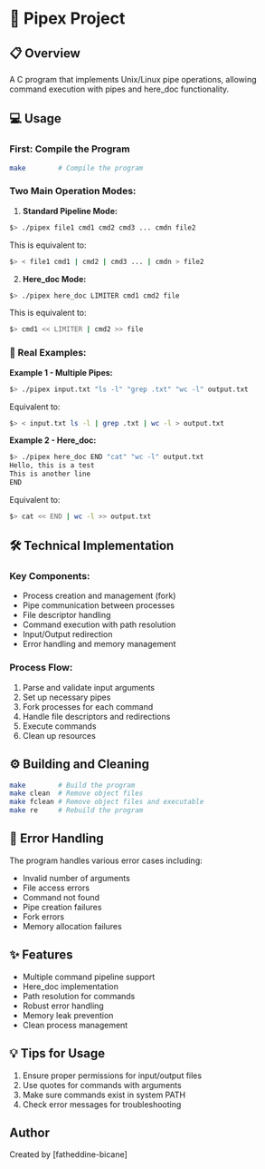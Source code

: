 # 🚀 Pipex Project

## 📋 Overview
A C program that implements Unix/Linux pipe operations, allowing command execution with pipes and here_doc functionality.

## 💻 Usage

### First: Compile the Program
```bash
make        # Compile the program
```

### Two Main Operation Modes:

1. **Standard Pipeline Mode:**
```bash
$> ./pipex file1 cmd1 cmd2 cmd3 ... cmdn file2
```
This is equivalent to:
```bash
$> < file1 cmd1 | cmd2 | cmd3 ... | cmdn > file2
```

2. **Here_doc Mode:**
```bash
$> ./pipex here_doc LIMITER cmd1 cmd2 file
```
This is equivalent to:
```bash
$> cmd1 << LIMITER | cmd2 >> file
```

### 📝 Real Examples:

**Example 1 - Multiple Pipes:**
```bash
$> ./pipex input.txt "ls -l" "grep .txt" "wc -l" output.txt
```
Equivalent to:
```bash
$> < input.txt ls -l | grep .txt | wc -l > output.txt
```

**Example 2 - Here_doc:**
```bash
$> ./pipex here_doc END "cat" "wc -l" output.txt
Hello, this is a test
This is another line
END
```
Equivalent to:
```bash
$> cat << END | wc -l >> output.txt
```

## 🛠️ Technical Implementation

### Key Components:
- Process creation and management (fork)
- Pipe communication between processes
- File descriptor handling
- Command execution with path resolution
- Input/Output redirection
- Error handling and memory management

### Process Flow:
1. Parse and validate input arguments
2. Set up necessary pipes
3. Fork processes for each command
4. Handle file descriptors and redirections
5. Execute commands
6. Clean up resources

## ⚙️ Building and Cleaning

```bash
make        # Build the program
make clean  # Remove object files
make fclean # Remove object files and executable
make re     # Rebuild the program
```

## 🚨 Error Handling

The program handles various error cases including:
- Invalid number of arguments
- File access errors
- Command not found
- Pipe creation failures
- Fork errors
- Memory allocation failures

## ✨ Features

- Multiple command pipeline support
- Here_doc implementation
- Path resolution for commands
- Robust error handling
- Memory leak prevention
- Clean process management

## 💡 Tips for Usage

1. Ensure proper permissions for input/output files
2. Use quotes for commands with arguments
3. Make sure commands exist in system PATH
4. Check error messages for troubleshooting

## Author

Created by [fatheddine-bicane]
